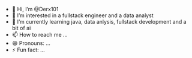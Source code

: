 - 👋 Hi, I’m @Derx101
- 👀 I’m interested in a fullstack engineer and a data analyst
- 🌱 I’m currently learning java, data anlysis, fullstack development and a bit of ai
- 📫 How to reach me ...
- 😄 Pronouns: ...
- ⚡ Fun fact: ...

<!---
Derx101/Derx101 is a ✨ special ✨ repository because its `README.md` (this file) appears on your GitHub profile.
You can click the Preview link to take a look at your changes.
--->
